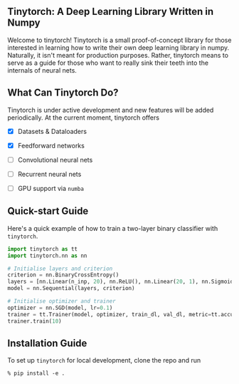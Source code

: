 ## Tinytorch: A Deep Learning Library Written in Numpy

Welcome to tinytorch! Tinytorch is a small proof-of-concept library for those interested in learning how to write their own deep learning library in numpy. Naturally, it isn't meant for production purposes. Rather, tinytorch means to serve as a guide for those who want to really sink their teeth into the internals of neural nets.  


## What Can Tinytorch Do?

Tinytorch is under active development and new features will be added periodically. At the current moment, tinytorch offers  

- [x] Datasets & Dataloaders
- [x] Feedforward networks
- [ ] Convolutional neural nets
- [ ] Recurrent neural nets
- [ ] GPU support via `numba`


## Quick-start Guide

Here's a quick example of how to train a two-layer binary classifier with `tinytorch`.

```python
import tinytorch as tt
import tinytorch.nn as nn

# Initialise layers and criterion
criterion = nn.BinaryCrossEntropy()
layers = [nn.Linear(n_inp, 20), nn.ReLU(), nn.Linear(20, 1), nn.Sigmoid()]
model = nn.Sequential(layers, criterion)

# Initialise optimizer and trainer
optimizer = nn.SGD(model, lr=0.1)
trainer = tt.Trainer(model, optimizer, train_dl, val_dl, metric=tt.accuracy)
trainer.train(10)
```


## Installation Guide

To set up `tinytorch` for local development, clone the repo and run

```
% pip install -e .
```
